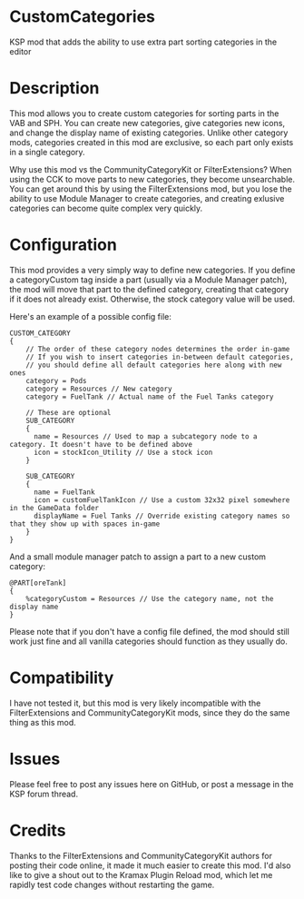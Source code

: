 # CustomCategories
KSP mod that adds the ability to use extra part sorting categories in the editor

# Description
This mod allows you to create custom categories for sorting parts in the VAB and SPH. You can create new categories, give categories new icons, and change the display name of existing categories. Unlike other category mods, categories created in this mod are exclusive, so each part only exists in a single category.

Why use this mod vs the CommunityCategoryKit or FilterExtensions? When using the CCK to move parts to new categories, they become unsearchable. You can get around this by using the FilterExtensions mod, but you lose the ability to use Module Manager to create categories, and creating exlusive categories can become quite complex very quickly.

# Configuration
This mod provides a very simply way to define new categories. If you define a categoryCustom tag inside a part (usually via a Module Manager patch), the mod will move that part to the defined category, creating that category if it does not already exist. Otherwise, the stock category value will be used.

Here's an example of a possible config file:

```
CUSTOM_CATEGORY
{
    // The order of these category nodes determines the order in-game
    // If you wish to insert categories in-between default categories,
    // you should define all default categories here along with new ones 
    category = Pods
    category = Resources // New category
    category = FuelTank // Actual name of the Fuel Tanks category
  
    // These are optional
    SUB_CATEGORY
    {
      name = Resources // Used to map a subcategory node to a category. It doesn't have to be defined above
      icon = stockIcon_Utility // Use a stock icon
    }
  
    SUB_CATEGORY
    {
      name = FuelTank
      icon = customFuelTankIcon // Use a custom 32x32 pixel somewhere in the GameData folder
      displayName = Fuel Tanks // Override existing category names so that they show up with spaces in-game
    }
}
```

And a small module manager patch to assign a part to a new custom category:

```
@PART[oreTank]
{
    %categoryCustom = Resources // Use the category name, not the display name
}
```

Please note that if you don't have a config file defined, the mod should still work just fine and all vanilla categories should function as they usually do.

# Compatibility
I have not tested it, but this mod is very likely incompatible with the FilterExtensions and CommunityCategoryKit mods, since they do the same thing as this mod.

# Issues
Please feel free to post any issues here on GitHub, or post a message in the KSP forum thread.

# Credits
Thanks to the FilterExtensions and CommunityCategoryKit authors for posting their code online, it made it much easier to create this mod.
I'd also like to give a shout out to the Kramax Plugin Reload mod, which let me rapidly test code changes without restarting the game.
